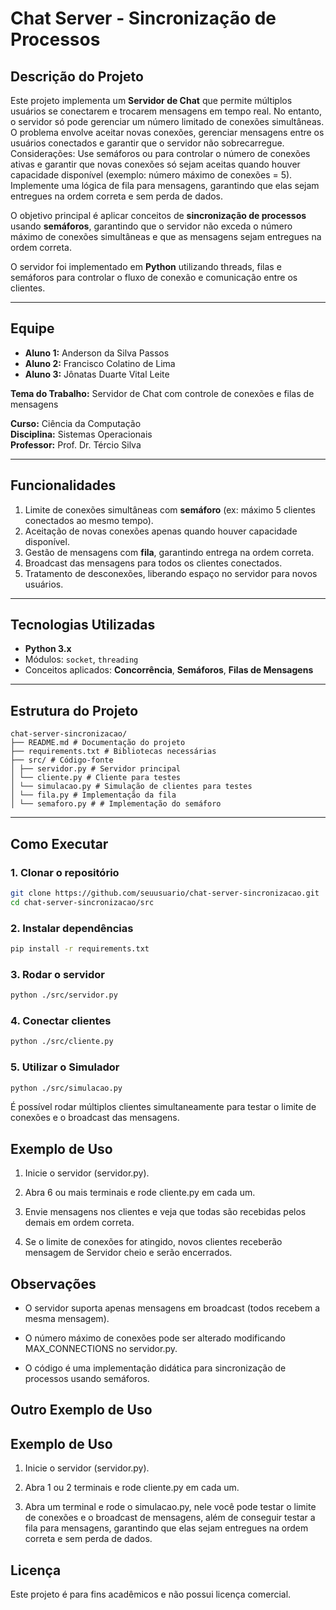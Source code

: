 # Chat Server - Sincronização de Processos

## Descrição do Projeto
Este projeto implementa um **Servidor de Chat** que permite múltiplos usuários se conectarem e trocarem mensagens em tempo real. No entanto, o servidor só pode gerenciar um número limitado de conexões simultâneas. O problema envolve aceitar novas conexões, gerenciar mensagens entre os usuários conectados e garantir que o servidor não sobrecarregue. Considerações: Use semáforos ou para controlar o número de conexões ativas e garantir que novas conexões só sejam aceitas quando houver capacidade disponível (exemplo: número máximo de conexões = 5). Implemente uma lógica de fila para mensagens, garantindo que elas sejam entregues na ordem correta e sem perda de dados.

O objetivo principal é aplicar conceitos de **sincronização de processos** usando **semáforos**, garantindo que o servidor não exceda o número máximo de conexões simultâneas e que as mensagens sejam entregues na ordem correta.

O servidor foi implementado em **Python** utilizando threads, filas e semáforos para controlar o fluxo de conexão e comunicação entre os clientes.

---

## Equipe
- **Aluno 1:** Anderson da Silva Passos  
- **Aluno 2:** Francisco Colatino de Lima
- **Aluno 3:** Jônatas Duarte Vital Leite

**Tema do Trabalho:** Servidor de Chat com controle de conexões e filas de mensagens  

**Curso:** Ciência da Computação  
**Disciplina:** Sistemas Operacionais  
**Professor:** Prof. Dr. Tércio Silva   

---

## Funcionalidades
1. Limite de conexões simultâneas com **semáforo** (ex: máximo 5 clientes conectados ao mesmo tempo).  
2. Aceitação de novas conexões apenas quando houver capacidade disponível.  
3. Gestão de mensagens com **fila**, garantindo entrega na ordem correta.  
4. Broadcast das mensagens para todos os clientes conectados.  
5. Tratamento de desconexões, liberando espaço no servidor para novos usuários.

---

## Tecnologias Utilizadas
- **Python 3.x**  
- Módulos: `socket`, `threading` 
- Conceitos aplicados: **Concorrência**, **Semáforos**, **Filas de Mensagens**

---

## Estrutura do Projeto

````
chat-server-sincronizacao/
├── README.md # Documentação do projeto
├── requirements.txt # Bibliotecas necessárias
├── src/ # Código-fonte
│ ├── servidor.py # Servidor principal
│ └── cliente.py # Cliente para testes
│ └── simulacao.py # Simulação de clientes para testes
│ └── fila.py # Implementação da fila
│ └── semaforo.py # # Implementação do semáforo
````

---

## Como Executar

### 1. Clonar o repositório
```bash
git clone https://github.com/seuusuario/chat-server-sincronizacao.git
cd chat-server-sincronizacao/src
```

### 2. Instalar dependências
```bash
pip install -r requirements.txt
```

### 3. Rodar o servidor
```bash
python ./src/servidor.py
```

### 4. Conectar clientes
```bash
python ./src/cliente.py
```

### 5. Utilizar o Simulador
```bash
python ./src/simulacao.py
```

É possível rodar múltiplos clientes simultaneamente para testar o limite de conexões e o broadcast das mensagens.

## Exemplo de Uso

1. Inicie o servidor (servidor.py).

2. Abra 6 ou mais terminais e rode cliente.py em cada um.

3. Envie mensagens nos clientes e veja que todas são recebidas pelos demais em ordem correta.

4. Se o limite de conexões for atingido, novos clientes receberão mensagem de Servidor cheio e serão encerrados.

## Observações

- O servidor suporta apenas mensagens em broadcast (todos recebem a mesma mensagem).

- O número máximo de conexões pode ser alterado modificando MAX_CONNECTIONS no servidor.py.

- O código é uma implementação didática para sincronização de processos usando semáforos.

## Outro Exemplo de Uso

## Exemplo de Uso

1. Inicie o servidor (servidor.py).

2. Abra 1 ou 2 terminais e rode cliente.py em cada um.

3. Abra um terminal e rode o simulacao.py, nele você pode testar o limite de conexões e o broadcast de mensagens, além de conseguir testar a fila para mensagens, garantindo que elas sejam entregues na ordem correta e sem perda de dados.

## Licença

Este projeto é para fins acadêmicos e não possui licença comercial.
